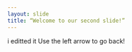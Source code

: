```yaml
---
layout: slide
title: “Welcome to our second slide!”
---
```

i editted it
Use the left arrow to go back!
